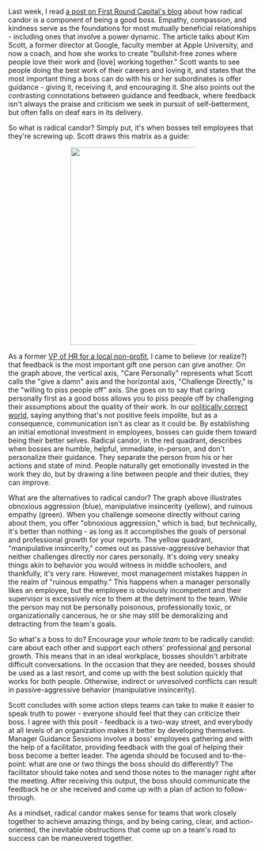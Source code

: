 <p>Last week, I read <a href="http://firstround.com/review/radical-candor-the-surprising-secret-to-being-a-good-boss/" target="_blank">a post on First Round Capital's blog</a> about how radical candor is a component of being a good boss. Empathy, compassion, and kindness serve as the foundations for most mutually beneficial relationships - including ones that involve a power dynamic. The article talks about Kim Scott, a former director at Google, faculty member at Apple University, and now a coach, and how she works to create "bullshit-free zones where people love their work and [love] working together." Scott wants to see people doing the best work of their careers and loving it, and states that the most important thing a boss can do with his or her subordinates is offer guidance - giving it, receiving it, and encouraging it. She also points out the contrasting connotations between guidance and feedback, where feedback isn't always the praise and criticism we seek in pursuit of self-betterment, but often falls on deaf ears in its delivery.</p>

<p>So what is radical candor? Simply put, it's when bosses tell employees that they're screwing up. Scott draws this matrix as a guide:</p>

<p style="margin-left:auto;margin-right:auto;width:50%;"><img width="400px" src="http://s3.amazonaws.com/marquee-test-akiaisur2rgicbmpehea/vXhLkgqRhagdW3ySTaeF_Kim%20Scott%20Figure%202.jpg" /></p>

<p>As a former <a href="https://www.facebook.com/AIESECMizzou/" target=
_blank">VP of HR for a local non-profit</a>, I came to believe (or realize?) that feedback is the most important gift one person can give another. On the graph above, the vertical axis, "Care Personally" represents what Scott calls the "give a damn" axis and the horizontal axis, "Challenge Directly," is the "willing to piss people off" axis. She goes on to say that caring personally first as a good boss allows you to piss people off by challenging their assumptions about the quality of their work. In our <a href="http://3.images.southparkstudios.com/images/shows/south-park/clip-thumbnails/season-19/1901/south-park-s19e01c01-please-welcome-pc-principal_16x9.jpg?quality=0.8" target="_blank">politically correct world,</a> saying anything that's not positive feels impolite, but as a consequence, communication isn't as clear as it could be. By establishing an initial emotional investment in employees, bosses can guide them toward being their better selves. Radical candor, in the red quadrant, describes when bosses are humble, helpful, immediate, in-person, and don't personalize their guidance. They separate the person from his or her actions and state of mind. People naturally get emotionally invested in the work they do, but by drawing a line between people and their duties, they can improve.</p>

<p>What are the alternatives to radical candor? The graph above illustrates 
obnoxious aggression (blue), manipulative insincerity (yellow), and ruinous empathy (green). When you challenge someone directly without caring about them, you offer "obnoxious aggression," which is bad, but technically, it's better than nothing - as long as it accomplishes the goals of personal and professional growth for your reports. The yellow quadrant, "manipulative insincerity," comes out as passive-aggressive behavior that neither challenges directly nor cares personally. It's doing very sneaky things akin to behavior you would witness in middle schoolers, and thankfully, it's very rare. However, most management mistakes happen in the realm of "ruinous empathy." This happens when a manager personally likes an employee, but the employee is obviously incompetent and their supervisor is excessively nice to them at the detriment to the team. While the person may not be personally poisonous, professionally toxic, or organizationally cancerous, he or she may still be demoralizing and detracting from the team's goals.</p>

<p>So what's a boss to do? Encourage your <em>whole team</em> to be radically candid: care about each other and support each others' professional <u>and</u> personal growth. This means that in an ideal workplace, bosses shouldn't arbitrate difficult conversations. In the occasion that they are needed, bosses should be used as a last resort, and come up with the best solution quickly that works for both people. Otherwise, indirect or unresolved conflicts can result in passive-aggressive behavior (manipulative insincerity).</p>

<p>Scott concludes with some action steps teams can take to make it easier to speak truth to power - everyone should feel that they can criticize their boss. I agree with this posit - feedback is a two-way street, and everybody at all levels of an organization makes it better by developing themselves. Manager Guidance Sessions involve a boss' employees gathering and with the help of a facilitator, providing feedback with the goal of helping their boss become a better leader. The agenda should be focused and to-the-point: what are one or two things the boss should do differently? The facilitator should take notes and send those notes to the manager right after the meeting. After receiving this output, the boss should communicate the feedback he or she received and come up with a plan of action to follow-through.</p>

<p>As a mindset, radical candor makes sense for teams that work closely together to achieve amazing things, and by being caring, clear, and action-oriented, the inevitable obstructions that come up on a team's road to success can be maneuvered together.</p>